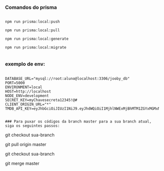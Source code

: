 
### Comandos do prisma 
````

npm run prisma:local:push

npm run prisma:local:pull

npm run prisma:local:generate

npm run prisma:local:migrate


````

### exemplo de env:
`````

DATABASE_URL="mysql://root:aluno@localhost:3306/jooby_db"
PORT=5000
ENVIRONMENT=local
HOST=http://localhost
NODE_ENV=development
SECRET_KEY=myChavesecreta12345!@#
CLIENT_ORIGIN_URL="*"
TMDB_API_KEY=eyJhbGciOiJIUzI1NiJ9.eyJhdWQiOiI1MjhlNWExMjBhMTM1ZGYxMGMxNzczODlhODQ4MTczNiIsIm5iZiI6MTczMTQzMjY1OS4wMjk4ODI3LCJzdWIiOiI2NzJkMGViMmViZTIxZGVmMDhjOGRjNTYiLCJzY29wZXMiOlsiYXBpX3JlYWQiXSwidmVyc2lvbiI6MX0.mChbJJ8m8CrsNzRXymoUoy83IdhEpjc9mPVa6WI1loQ


### Para puxar os códigos da branch master para a sua branch atual, siga os seguintes passos:
``````

git checkout sua-branch

git pull origin master

git checkout sua-branch

git merge master

